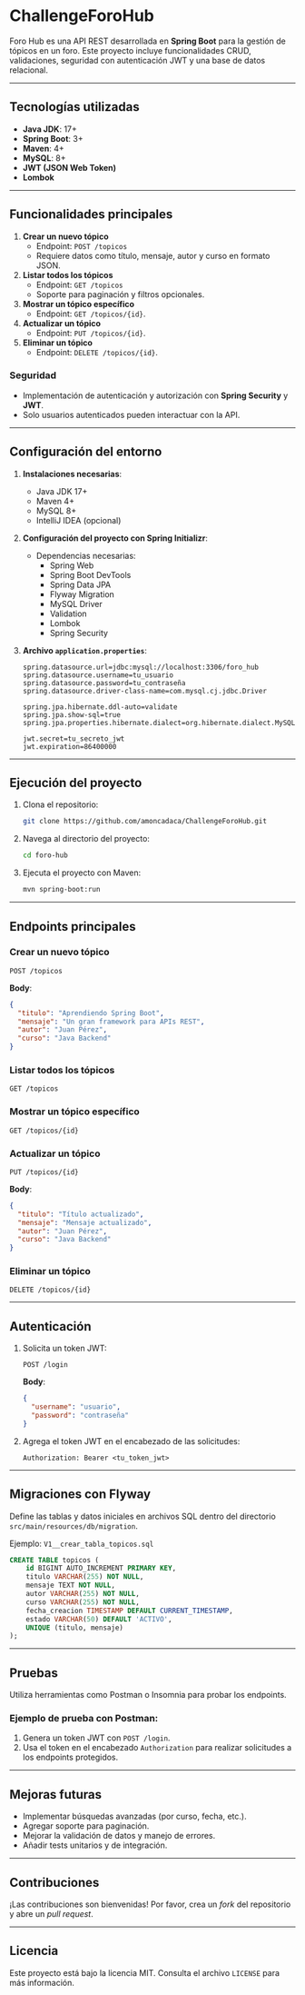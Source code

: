 # ChallengeForoHub

Foro Hub es una API REST desarrollada en **Spring Boot** para la gestión de tópicos en un foro. Este proyecto incluye funcionalidades CRUD, validaciones, seguridad con autenticación JWT y una base de datos relacional.

---

## Tecnologías utilizadas

- **Java JDK**: 17+
- **Spring Boot**: 3+
- **Maven**: 4+
- **MySQL**: 8+
- **JWT (JSON Web Token)**
- **Lombok**

---

## Funcionalidades principales

1. **Crear un nuevo tópico**
   - Endpoint: `POST /topicos`
   - Requiere datos como título, mensaje, autor y curso en formato JSON.
2. **Listar todos los tópicos**
   - Endpoint: `GET /topicos`
   - Soporte para paginación y filtros opcionales.
3. **Mostrar un tópico específico**
   - Endpoint: `GET /topicos/{id}`.
4. **Actualizar un tópico**
   - Endpoint: `PUT /topicos/{id}`.
5. **Eliminar un tópico**
   - Endpoint: `DELETE /topicos/{id}`.

### Seguridad

- Implementación de autenticación y autorización con **Spring Security** y **JWT**.
- Solo usuarios autenticados pueden interactuar con la API.

---

## Configuración del entorno

1. **Instalaciones necesarias**:
   - Java JDK 17+
   - Maven 4+
   - MySQL 8+
   - IntelliJ IDEA (opcional)

2. **Configuración del proyecto con Spring Initializr**:
   - Dependencias necesarias:
     - Spring Web
     - Spring Boot DevTools
     - Spring Data JPA
     - Flyway Migration
     - MySQL Driver
     - Validation
     - Lombok
     - Spring Security

3. **Archivo `application.properties`**:
   ```properties
   spring.datasource.url=jdbc:mysql://localhost:3306/foro_hub
   spring.datasource.username=tu_usuario
   spring.datasource.password=tu_contraseña
   spring.datasource.driver-class-name=com.mysql.cj.jdbc.Driver

   spring.jpa.hibernate.ddl-auto=validate
   spring.jpa.show-sql=true
   spring.jpa.properties.hibernate.dialect=org.hibernate.dialect.MySQLDialect

   jwt.secret=tu_secreto_jwt
   jwt.expiration=86400000
   ```

---

## Ejecución del proyecto

1. Clona el repositorio:
   ```bash
   git clone https://github.com/amoncadaca/ChallengeForoHub.git
   ```

2. Navega al directorio del proyecto:
   ```bash
   cd foro-hub
   ```

3. Ejecuta el proyecto con Maven:
   ```bash
   mvn spring-boot:run
   ```

---

## Endpoints principales

### Crear un nuevo tópico
```http
POST /topicos
```
**Body**:
```json
{
  "titulo": "Aprendiendo Spring Boot",
  "mensaje": "Un gran framework para APIs REST",
  "autor": "Juan Pérez",
  "curso": "Java Backend"
}
```

### Listar todos los tópicos
```http
GET /topicos
```

### Mostrar un tópico específico
```http
GET /topicos/{id}
```

### Actualizar un tópico
```http
PUT /topicos/{id}
```
**Body**:
```json
{
  "titulo": "Título actualizado",
  "mensaje": "Mensaje actualizado",
  "autor": "Juan Pérez",
  "curso": "Java Backend"
}
```

### Eliminar un tópico
```http
DELETE /topicos/{id}
```

---

## Autenticación

1. Solicita un token JWT:
   ```http
   POST /login
   ```
   **Body**:
   ```json
   {
     "username": "usuario",
     "password": "contraseña"
   }
   ```

2. Agrega el token JWT en el encabezado de las solicitudes:
   ```http
   Authorization: Bearer <tu_token_jwt>
   ```

---

## Migraciones con Flyway

Define las tablas y datos iniciales en archivos SQL dentro del directorio `src/main/resources/db/migration`.

Ejemplo: `V1__crear_tabla_topicos.sql`
```sql
CREATE TABLE topicos (
    id BIGINT AUTO_INCREMENT PRIMARY KEY,
    titulo VARCHAR(255) NOT NULL,
    mensaje TEXT NOT NULL,
    autor VARCHAR(255) NOT NULL,
    curso VARCHAR(255) NOT NULL,
    fecha_creacion TIMESTAMP DEFAULT CURRENT_TIMESTAMP,
    estado VARCHAR(50) DEFAULT 'ACTIVO',
    UNIQUE (titulo, mensaje)
);
```

---

## Pruebas

Utiliza herramientas como Postman o Insomnia para probar los endpoints.

### Ejemplo de prueba con Postman:
1. Genera un token JWT con `POST /login`.
2. Usa el token en el encabezado `Authorization` para realizar solicitudes a los endpoints protegidos.

---

## Mejoras futuras

- Implementar búsquedas avanzadas (por curso, fecha, etc.).
- Agregar soporte para paginación.
- Mejorar la validación de datos y manejo de errores.
- Añadir tests unitarios y de integración.

---

## Contribuciones

¡Las contribuciones son bienvenidas! Por favor, crea un _fork_ del repositorio y abre un _pull request_.

---

## Licencia

Este proyecto está bajo la licencia MIT. Consulta el archivo `LICENSE` para más información.
